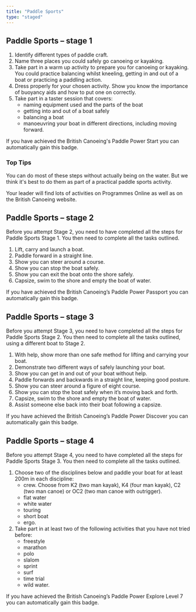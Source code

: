 ```yaml
---
title: "Paddle Sports"
type: "staged"
---
```


## Paddle Sports – stage 1

1. Identify different types of paddle craft.
1. Name three places you could safely go canoeing or kayaking.
1. Take part in a warm up activity to prepare you for canoeing or kayaking. You could practice balancing whilst kneeling, getting in and out of a boat or practicing a paddling action.
1. Dress properly for your chosen activity. Show you know the  importance of buoyancy aids and how to put one on correctly.
1. Take part in a taster session that covers:
	* naming equipment used and the parts of the boat
	* getting into and out of a boat safely
	* balancing a boat
	* manoeuvring your boat in different directions, including moving forward.

If you have achieved the British Canoeing's Paddle Power Start you can automatically gain this badge.

### Top Tips

You can do most of these steps without actually being on the water. But we think it's best to do them as part of a practical paddle sports activity. 

Your leader will find lots of activities on Programmes Online as well as on the British Canoeing website. 

## Paddle Sports – stage 2

Before you attempt Stage 2, you need to have completed all the steps for Paddle Sports Stage 1. You then need to complete all the tasks outlined.

1. Lift, carry and launch a boat.
1. Paddle forward in a straight line.
1. Show you can steer around a course.
1. Show you can stop the boat safely.
1. Show you can exit the boat onto the shore safely.
1. Capsize, swim to the shore and empty the boat of water.

If you have achieved the British Canoeing’s Paddle Power Passport you can automatically gain this badge.

## Paddle Sports – stage 3

Before you attempt Stage 3, you need to have completed all the steps for Paddle Sports Stage 2. You then need to complete all the tasks outlined, using a different boat to Stage 2.

1. With help, show more than one safe method for lifting and carrying your boat.
1. Demonstrate two different ways of safely launching your boat.
1. Show you can get in and out of your boat without help.
1. Paddle forwards and backwards in a straight line, keeping good posture.
1. Show you can steer around a figure of eight course.
1. Show you can stop the boat safely when it’s moving back and forth.
1. Capsize, swim to the shore and empty the boat of water.
1. Assist someone else back into their boat following a capsize.

If you have achieved the British Canoeing’s Paddle Power Discover you can automatically gain this badge.

## Paddle Sports  – stage 4

Before you attempt Stage 4, you need to have completed all the steps for Paddle Sports Stage 3. You then need to complete all the tasks outlined.

1. Choose two of the disciplines below and paddle your boat for at least 
200m in each discipline:
	* crew. Choose from K2 (two man kayak), K4 (four man kayak), C2 (two man canoe) or OC2 (two man canoe with outrigger).
	* flat water
	* white water
	* touring
	* short boat
	* ergo.
1. Take part in at least two of the following activities that you have not tried before:
	* freestyle
	* marathon
	* polo
	* slalom
	* sprint
	* surf
	* time trial
	* wild water.

If you have achieved the British Canoeing’s Paddle Power Explore Level 7 you can automatically gain this badge.